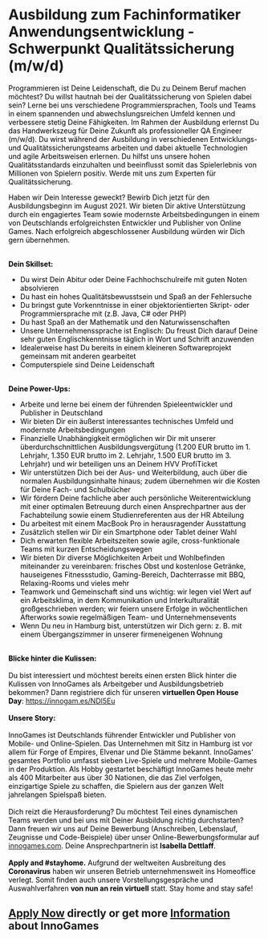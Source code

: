 <h1>Ausbildung zum Fachinformatiker Anwendungsentwicklung - Schwerpunkt Qualitätssicherung (m/w/d)</h1>
<p><span style="color: rgb(0,0,0);">Programmieren ist Deine Leidenschaft, die Du zu Deinem Beruf machen möchtest? Du willst hautnah bei der Qualitätssicherung von Spielen dabei sein? Lerne bei uns verschiedene Programmiersprachen, Tools und Teams in einem spannenden und abwechslungsreichen Umfeld kennen und verbessere stetig Deine Fähigkeiten. Im Rahmen der Ausbildung erlernst Du das Handwerkszeug für Deine Zukunft als professioneller QA Engineer (m/w/d). Du wirst während der Ausbildung in verschiedenen Entwicklungs- und Qualitätssicherungsteams arbeiten und dabei aktuelle Technologien und agile Arbeitsweisen erlernen. Du hilfst uns unsere hohen Qualitätsstandards einzuhalten und beeinflusst somit das Spielerlebnis von Millionen von Spielern positiv. Werde mit uns zum Experten für Qualitätssicherung. </span></p><p><span style="color: rgb(0,0,0);">Haben wir Dein Interesse geweckt? Bewirb Dich jetzt für den Ausbildungsbeginn im August 2021. Wir bieten Dir aktive Unterstützung durch ein engagiertes Team sowie modernste Arbeitsbedingungen in einem von Deutschlands erfolgreichsten Entwickler und Publisher von Online Games. Nach erfolgreich abgeschlossener Ausbildung würden wir Dich gern übernehmen. </span></p><p><span style="color: rgb(0,0,0);"><strong><br /><span>Dein Skillset:</span> <br /></strong></span></p><ul><li><span style="color: rgb(0,0,0);">Du wirst Dein Abitur oder Deine Fachhochschulreife mit guten Noten absolvieren</span></li><li><span style="color: rgb(0,0,0);">Du hast ein hohes Qualitätsbewusstsein und Spaß an der Fehlersuche</span></li><li><span style="color: rgb(0,0,0);">Du bringst gute Vorkenntnisse in einer objektorientierten Skript- oder Programmiersprache mit (z.B. Java, C# oder PHP)</span></li><li><span style="color: rgb(0,0,0);">Du hast Spaß an der Mathematik und den Naturwissenschaften</span></li><li><span style="color: rgb(0,0,0);">Unsere Unternehmenssprache ist Englisch: Du freust Dich darauf Deine sehr guten Englischkenntnisse täglich in Wort und Schrift anzuwenden</span></li><li><span style="color: rgb(0,0,0);">Idealerweise hast Du bereits in einem kleineren Softwareprojekt gemeinsam mit anderen gearbeitet</span></li><li><span style="color: rgb(0,0,0);">Computerspiele sind Deine Leidenschaft</span></li></ul><br /><span style="color: rgb(0,0,0);"><strong>Deine Power-Ups:</strong></span><ul><li><span style="color: rgb(0,0,0);">Arbeite und lerne bei einem der führenden Spieleentwickler und Publisher in Deutschland</span></li><li><span style="color: rgb(0,0,0);">Wir bieten Dir ein äußerst interessantes technisches Umfeld und modernste Arbeitsbedingungen</span></li><li><span style="color: rgb(0,0,0);">Finanzielle Unabhängigkeit ermöglichen wir Dir mit unserer überdurchschnittlichen Ausbildungsvergütung (1.200 EUR brutto im 1. Lehrjahr, 1.350 EUR brutto im 2. Lehrjahr, 1.500 EUR brutto im 3. Lehrjahr) und wir beteiligen uns an Deinem HVV ProfiTicket</span></li><li><span style="color: rgb(0,0,0);">Wir unterstützen Dich bei der Aus- und Weiterbildung, auch über die normalen Ausbildungsinhalte hinaus; zudem übernehmen wir die Kosten für Deine Fach- und Schulbücher </span><span style="color: rgb(0,0,0);"></span></li><li><span style="color: rgb(0,0,0);">Wir fördern Deine fachliche aber auch persönliche Weiterentwicklung mit einer optimalen Betreuung durch einen Ansprechpartner aus der Fachabteilung sowie einem Studienreferenten aus der HR Abteilung</span></li><li><span style="color: rgb(0,0,0);"><span>Du arbeitest mit einem MacBook Pro in herausragender Ausstattung</span></span></li><li><span style="color: rgb(0,0,0);">Zusätzlich stellen wir Dir ein Smartphone oder Tablet deiner Wahl </span></li><li><span style="color: rgb(0,0,0);">Dich erwarten flexible Arbeitszeiten sowie agile, cross-funktionale Teams mit kurzen Entscheidungswegen</span></li><li><span style="color: rgb(0,0,0);">Wir bieten Dir diverse Möglichkeiten Arbeit und Wohlbefinden miteinander zu vereinbaren: frisches Obst und kostenlose Getränke, hauseigenes Fitnessstudio, Gaming-Bereich, Dachterrasse mit BBQ, Relaxing-Rooms und vieles mehr </span></li><li><span style="color: rgb(0,0,0);">Teamwork und Gemeinschaft sind uns wichtig: wir legen viel Wert auf ein Arbeitsklima, in dem Kommunikation und Interkulturalität großgeschrieben werden; wir feiern unsere Erfolge in wöchentlichen Afterworks sowie regelmäßigen Team- und Unternehmensevents <br /></span></li><li><span style="color: rgb(0,0,0);">Wenn Du neu in Hamburg bist, unterstützen wir Dich gern: z. B. mit einem Übergangszimmer in unserer firmeneigenen Wohnung</span></li></ul><span style="color: rgb(0,0,0);"><br /><strong>Blicke hinter die Kulissen:<br /><br /></strong><span>Du bist interessiert und möchtest bereits einen ersten Blick hinter die Kulissen von InnoGames als Arbeitgeber und Ausbildungsbetrieb bekommen? Dann registriere dich für unseren <strong>virtuellen Open House Day</strong>: <a href="https://innogam.es/NDl5Eu"><a target="url" href="https://innogam.es/NDl5Eu">https://innogam.es/NDl5Eu</a></a></span></span><span style="color: rgb(0,0,0);"><strong><br /><br />Unsere Story:<br /><br /></strong></span><span style="color: rgb(0,0,0);">InnoGames ist Deutschlands führender Entwickler und Publisher von Mobile- und Online-Spielen. Das Unternehmen mit Sitz in Hamburg ist vor allem für Forge of Empires, Elvenar und Die Stämme bekannt. InnoGames' gesamtes Portfolio umfasst sieben Live-Spiele und mehrere Mobile-Games in der Produktion. Als Hobby gestartet beschäftigt InnoGames heute mehr als 400 Mitarbeiter aus über 30 Nationen, die das Ziel verfolgen, einzigartige Spiele zu schaffen, die Spielern aus der ganzen Welt jahrelangen Spielspaß bieten.<br /><br /></span><span style="color: rgb(0,0,0);">Dich reizt die Herausforderung? Du möchtest Teil eines dynamischen Teams werden und bei uns mit Deiner Ausbildung richtig durchstarten? Dann freuen wir uns auf Deine Bewerbung (Anschreiben, Lebenslauf, Zeugnisse und Code-Beispiele) über unser Online-Bewerbungsformular auf </span><a href="http://innogames.com" rel="nofollow">innogames.com</a><span style="color: rgb(0,0,0);">. Deine Ansprechpartnerin ist </span><strong style="color: rgb(0,0,0);">Isabella Dettlaff</strong><span style="color: rgb(0,0,0);">.<br /><br /></span><strong style="color: rgb(0,0,0);">Apply and #stayhome.</strong><span style="color: rgb(0,0,0);"> Aufgrund der weltweiten Ausbreitung des </span><strong style="color: rgb(0,0,0);">Coronavirus</strong><span style="color: rgb(0,0,0);"> haben wir unseren Betrieb unternehmensweit ins Homeoffice verlegt. Somit finden auch unsere Vorstellungsgespräche und Auswahlverfahren </span><strong style="color: rgb(0,0,0);">von nun an rein virtuell</strong><span style="color: rgb(0,0,0);"> statt. Stay home and stay safe!</span>

<h2><a href="https://jobs.jobvite.com/careers/innogames/job/oQ1hdfw5/apply?__jvst=Job+Board&__jvsd=github_jobs_repo">Apply Now</a> directly or get more <a href="https://www.innogames.com/career/detail/job/ausbildung-zum-fachinformatiker-anwendungsentwicklung-schwerpunkt-qualitätssicherung-m-w-d-/?s=github_jobs_repo">Information</a> about InnoGames</h2>